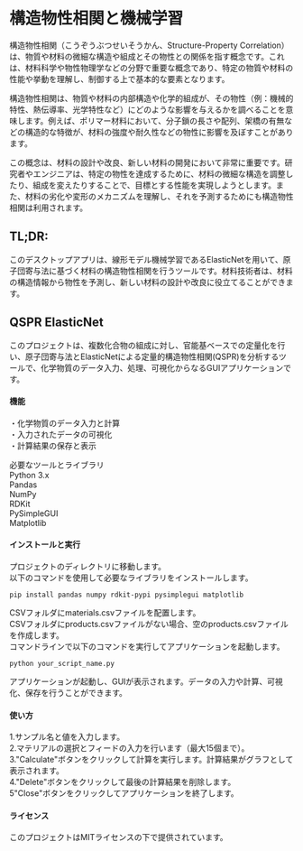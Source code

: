 # 構造物性相関と機械学習

構造物性相関（こうぞうぶつせいそうかん、Structure-Property Correlation）は、物質や材料の微細な構造や組成とその物性との関係を指す概念です。これは、材料科学や物性物理学などの分野で重要な概念であり、特定の物質や材料の性能や挙動を理解し、制御する上で基本的な要素となります。  

構造物性相関は、物質や材料の内部構造や化学的組成が、その物性（例：機械的特性、熱伝導率、光学特性など）にどのような影響を与えるかを調べることを意味します。例えば、ポリマー材料において、分子鎖の長さや配列、架橋の有無などの構造的な特徴が、材料の強度や耐久性などの物性に影響を及ぼすことがあります。  

この概念は、材料の設計や改良、新しい材料の開発において非常に重要です。研究者やエンジニアは、特定の物性を達成するために、材料の微細な構造を調整したり、組成を変えたりすることで、目標とする性能を実現しようとします。また、材料の劣化や変形のメカニズムを理解し、それを予測するためにも構造物性相関は利用されます。  

## TL;DR:

このデスクトップアプリは、線形モデル機械学習であるElasticNetを用いて、原子団寄与法に基づく材料の構造物性相関を行うツールです。材料技術者は、材料の構造情報から物性を予測し、新しい材料の設計や改良に役立てることができます。

## QSPR ElasticNet 
このプロジェクトは、複数化合物の組成に対し、官能基ベースでの定量化を行い、原子団寄与法とElasticNetによる定量的構造物性相関(QSPR)を分析するツールで、化学物質のデータ入力、処理、可視化からなるGUIアプリケーションです。

#### 機能
・化学物質のデータ入力と計算  
・入力されたデータの可視化  
・計算結果の保存と表示  

必要なツールとライブラリ  
Python 3.x  
Pandas  
NumPy  
RDKit  
PySimpleGUI  
Matplotlib  

#### インストールと実行  
プロジェクトのディレクトリに移動します。  
以下のコマンドを使用して必要なライブラリをインストールします。  

~~~
pip install pandas numpy rdkit-pypi pysimplegui matplotlib
~~~

CSVフォルダにmaterials.csvファイルを配置します。  
CSVフォルダにproducts.csvファイルがない場合、空のproducts.csvファイルを作成します。  
コマンドラインで以下のコマンドを実行してアプリケーションを起動します。  

~~~
python your_script_name.py
~~~

アプリケーションが起動し、GUIが表示されます。データの入力や計算、可視化、保存を行うことができます。

#### 使い方  
1.サンプル名と値を入力します。  
2.マテリアルの選択とフィードの入力を行います（最大15個まで）。  
3."Calculate"ボタンをクリックして計算を実行します。計算結果がグラフとして表示されます。  
4."Delete"ボタンをクリックして最後の計算結果を削除します。  
5"Close"ボタンをクリックしてアプリケーションを終了します。  

#### ライセンス
このプロジェクトはMITライセンスの下で提供されています。
